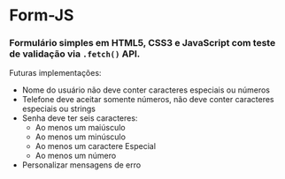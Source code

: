# Form-JS

### Formulário simples em HTML5, CSS3 e JavaScript com teste de validação via <code>.fetch()</code> API.

Futuras implementações:

 <ul>
 <li>Nome do usuário não deve conter caracteres especiais ou números </li>
 <li>Telefone deve aceitar somente números, não deve conter caracteres especiais ou strings</li>
  <li>Senha deve ter seis caracteres: 
  <ul>
  <li>Ao menos um maiúsculo</li>
  <li>Ao menos um minúsculo</li>
  <li>Ao menos um caractere Especial</li>
   <li>Ao menos um número</li>

  </ul>
  <li>Personalizar mensagens de erro</li>
  </li>
 </ul>
